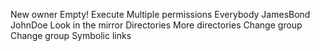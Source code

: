 New owner
Empty!
Execute
Multiple permissions
Everybody
JamesBond
JohnDoe
 Look in the mirror
Directories
More directories
Change group
Change group
Symbolic links
